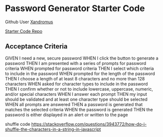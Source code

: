 # Password Generator Starter Code

Github User [Xandromus](https://github.com/Xandromus)

[Starter Code Repo](https://github.com/coding-boot-camp/friendly-parakeet)

## Acceptance Criteria

GIVEN I need a new, secure password
WHEN I click the button to generate a password
THEN I am presented with a series of prompts for password criteria
WHEN prompted for password criteria
THEN I select which criteria to include in the password
WHEN prompted for the length of the password
THEN I choose a length of at least 8 characters and no more than 128 characters
WHEN asked for character types to include in the password
THEN I confirm whether or not to include lowercase, uppercase, numeric, and/or special characters
WHEN I answer each prompt
THEN my input should be validated and at least one character type should be selected
WHEN all prompts are answered
THEN a password is generated that matches the selected criteria
WHEN the password is generated
THEN the password is either displayed in an alert or written to the page

shuffle code
https://stackoverflow.com/questions/3943772/how-do-i-shuffle-the-characters-in-a-string-in-javascript
